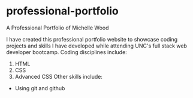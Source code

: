 # professional-portfolio
A Professional Portfolio of Michelle Wood

I have created this professional portfolio website to showcase coding projects and skills I have developed while attending UNC's full stack web developer bootcamp.
Coding disciplines include:
1. HTML
2. CSS
3. Advanced CSS
Other skills include:
* Using git and github


